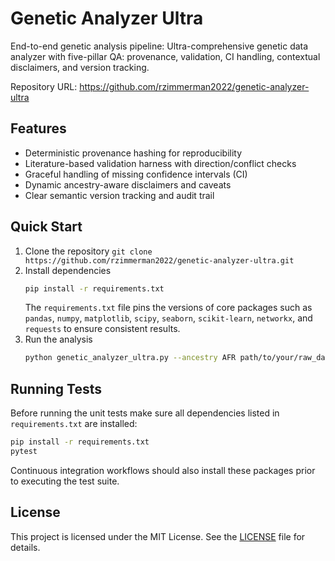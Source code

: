 # Genetic Analyzer Ultra

End-to-end genetic analysis pipeline: Ultra-comprehensive genetic data analyzer with five-pillar QA: provenance, validation, CI handling, contextual disclaimers, and version tracking.

Repository URL: https://github.com/rzimmerman2022/genetic-analyzer-ultra

## Features

- Deterministic provenance hashing for reproducibility  
- Literature-based validation harness with direction/conflict checks  
- Graceful handling of missing confidence intervals (CI)  
- Dynamic ancestry-aware disclaimers and caveats  
- Clear semantic version tracking and audit trail  

## Quick Start

1. Clone the repository
   `git clone https://github.com/rzimmerman2022/genetic-analyzer-ultra.git`
2. Install dependencies
   ```bash
   pip install -r requirements.txt
   ```
   The `requirements.txt` file pins the versions of core packages such as
   `pandas`, `numpy`, `matplotlib`, `scipy`, `seaborn`, `scikit-learn`,
   `networkx`, and `requests` to ensure consistent results.
3. Run the analysis
   ```bash
   python genetic_analyzer_ultra.py --ancestry AFR path/to/your/raw_data.txt
   ```

## Running Tests

Before running the unit tests make sure all dependencies listed in
`requirements.txt` are installed:

```bash
pip install -r requirements.txt
pytest
```

Continuous integration workflows should also install these packages prior to
executing the test suite.

## License

This project is licensed under the MIT License. See the
[LICENSE](LICENSE) file for details.

